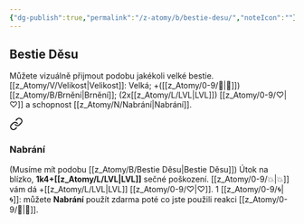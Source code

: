 ```yaml
---
{"dg-publish":true,"permalink":"/z-atomy/b/bestie-desu/","noteIcon":""}
---
```


## Bestie Děsu 
Můžete vizuálně přijmout podobu jakékoli velké bestie.
[[z_Atomy/V/Velikost\|Velikost]]: Velká; +([[z_Atomy/0-9/🎯\|🎯]]) [[z_Atomy/B/Brnění\|Brnění]]; (2x[[z_Atomy/L/LVL\|LVL]]) [[z_Atomy/0-9/♡\|♡]] a schopnost [[z_Atomy/N/Nabrání\|Nabrání]]. 

<div class="transclusion internal-embed is-loaded"><a class="markdown-embed-link" href="/z-atomy/n/nabrani/" aria-label="Open link"><svg xmlns="http://www.w3.org/2000/svg" width="24" height="24" viewBox="0 0 24 24" fill="none" stroke="currentColor" stroke-width="2" stroke-linecap="round" stroke-linejoin="round" class="svg-icon lucide-link"><path d="M10 13a5 5 0 0 0 7.54.54l3-3a5 5 0 0 0-7.07-7.07l-1.72 1.71"></path><path d="M14 11a5 5 0 0 0-7.54-.54l-3 3a5 5 0 0 0 7.07 7.07l1.71-1.71"></path></svg></a><div class="markdown-embed">




### Nabrání
(Musíme mít podobu [[z_Atomy/B/Bestie Děsu\|Bestie Děsu]])
Útok na blízko, **1k4+[[z_Atomy/L/LVL\|LVL]]** sečné poškození. [[z_Atomy/0-9/💥\|💥]] vám dá +[[z_Atomy/L/LVL\|LVL]] [[z_Atomy/0-9/♡\|♡]].
1 [[z_Atomy/0-9/🌀\|🌀]]: můžete **Nabrání** použít zdarma poté co jste použili reakci [[z_Atomy/0-9/🔰\|🔰]].

</div></div>
